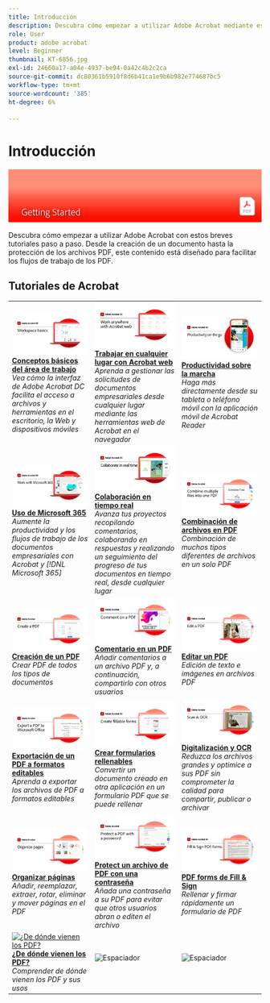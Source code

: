```yaml
---
title: Introducción
description: Descubra cómo empezar a utilizar Adobe Acrobat mediante estos breves tutoriales paso a paso (1-2 minutos)
role: User
product: adobe acrobat
level: Beginner
thumbnail: KT-6856.jpg
exl-id: 24660a17-a04e-4937-be94-0a42c4b2c2ca
source-git-commit: dc80361b5910f8d6b41ca1e9b6b982e774687bc5
workflow-type: tm+mt
source-wordcount: '385'
ht-degree: 6%

---
```


# Introducción

![Imagen de inicio de Acrobat](../assets/Hero-GettingStarted.png)

Descubra cómo empezar a utilizar Adobe Acrobat con estos breves tutoriales paso a paso. Desde la creación de un documento hasta la protección de los archivos PDF, este contenido está diseñado para facilitar los flujos de trabajo de los PDF.

## Tutoriales de Acrobat

<table style="table-layout:fixed">
<tr>
  <td>
    <a href="get-to-know-the-acrobat-dc-interface.md">
      <img alt="Conceptos básicos del área de trabajo" src="../assets/Workspace_1280.png" />
    </a>
    <div>
    <a href="get-to-know-the-acrobat-dc-interface.md"><strong>Conceptos básicos del área de trabajo</strong></a>
    </div>
    <em>Vea cómo la interfaz de Adobe Acrobat DC facilita el acceso a archivos y herramientas en el escritorio, la Web y dispositivos móviles</em>
    <br>
  </td>
  <td>
    <a href="acrobatweb.md">
      <img alt="Trabajar en cualquier lugar con Acrobat web" src="../assets/Acrobatweb_1280.png" />
    </a>
    <div>
    <a href="acrobatweb.md"><strong>Trabajar en cualquier lugar con Acrobat web</strong></a>
    </div>
    <em>Aprenda a gestionar las solicitudes de documentos empresariales desde cualquier lugar mediante las herramientas web de Acrobat en el navegador</em>
    <br>
  </td>
  <td>
    <a href="productivity.md">
      <img alt="Productividad sobre la marcha" src="../assets/Productivity_1280.png" />
    </a>
    <div>
     <a href="productivity.md"><strong>Productividad sobre la marcha</strong></a>
    </div>
    <em>Haga más directamente desde su tableta o teléfono móvil con la aplicación móvil de Acrobat Reader</em>
    <br>
  </td>
</tr>
<tr>
   <td>
    <a href="../integrate/integrate-overview.md#microsoft">
      <img alt="Uso de Microsoft 365" src="../assets/WorkMicrosoft365_1280.png" />
    </a>
    <div>
     <a href="../integrate/integrate-overview.md#microsoft"><strong>Uso de Microsoft 365</strong></a>
    </div>
    <em>Aumente la productividad y los flujos de trabajo de los documentos empresariales con Acrobat y [!DNL Microsoft 365]</em>
    <br>
  </td>
  <td>
    <a href="collaborate.md">
      <img alt="Colaboración en tiempo real" src="../assets/Collaborate_1280.png" />
    </a>
    <div>
     <a href="collaborate.md"><strong>Colaboración en tiempo real</strong></a>
    </div>
    <em>Avanza tus proyectos recopilando comentarios, colaborando en respuestas y realizando un seguimiento del progreso de tus documentos en tiempo real, desde cualquier lugar</em>
    <br>
  </td>
  <td>
    <a href="combine-to-pdf.md">
      <img alt="De Combine Files a PDF" src="../assets/Combine.jpg" />
    </a>
    <div>
     <a href="combine-to-pdf.md"><strong>Combinación de archivos en PDF</strong></a>
    </div>
    <em>Combinación de muchos tipos diferentes de archivos en un solo PDF</em>
    <br>
  </td>
</tr>
<tr>
  <td>
    <a href="create-pdf.md">
      <img alt="Creación de archivos PDF" src="../assets/Create.jpg" />
    </a>
    <div>
    <a href="create-pdf.md"><strong>Creación de un PDF</strong></a>
    </div>
    <em>Crear PDF de todos los tipos de documentos</em>
    <br>
  </td>
 <td>
    <a href="comment-on-pdf-files.md">
      <img alt="Comentar en archivos de PDF en Acrobat DC" src="../assets/Comment.jpg" />
    </a>
    <div>
    <a href="comment-on-pdf-files.md"><strong>Comentario en un PDF</strong></a>
    </div>
    <em>Añadir comentarios a un archivo PDF y, a continuación, compartirlo con otros usuarios</em>
    <br>
  </td>
  <td>
    <a href="edit-pdf.md">
      <img alt="Editar un PDF en Acrobat DC" src="../assets/Edit.jpg" />
    </a>
    <div>
    <a href="edit-pdf.md"><strong>Editar un PDF</strong></a>
    </div>
    <em>Edición de texto e imágenes en archivos PDF</em>
    <br>
  </td>
</tr>
<tr>
  <td>
    <a href="export-pdf.md">
      <img alt="Exportación de un PDF a formatos editables" src="../assets/Export.jpg" />
    </a>
    <div>
    <a href="export-pdf.md"><strong>Exportación de un PDF a formatos editables</strong></a>
    </div>
    <em>Aprenda a exportar los archivos de PDF a formatos editables</em>
    <br>
  </td>
  <td>
    <a href="create-fillable-forms.md">
      <img alt="Crear formularios rellenables" src="../assets/Form_1280.png" />
    </a>
    <div>
    <a href="create-fillable-forms.md"><strong>Crear formularios rellenables</strong></a>
    </div>
    <em>Convertir un documento creado en otra aplicación en un formulario PDF que se puede rellenar</em>
    <br>
  </td>
  <td>
    <a href="scan-and-ocr.md">
      <img alt="Digitalización y OCR" src="../assets/Scan.jpg" />
    </a>
    <div>
    <a href="scan-and-ocr.md"><strong>Digitalización y OCR</strong></a>
    </div>
    <em>Reduzca los archivos grandes y optimice a sus PDF sin comprometer la calidad para compartir, publicar o archivar</em>
    <br>
  </td>
</tr>
<tr>
 <td>
    <a href="organize.md">
      <img alt="Organizar páginas" src="../assets/Organize.jpg" />
    </a>
    <div>
    <a href="organize.md"><strong>Organizar páginas</strong></a>
    </div>
    <em>Añadir, reemplazar, extraer, rotar, eliminar y mover páginas en el PDF</em>
    <br>
  </td>
  <td>
    <a href="password-protect.md">
      <img alt="Protect un archivo de PDF con una contraseña" src="../assets/Protect.jpg" />
    </a>
    <div>
    <a href="password-protect.md"><strong>Protect un archivo de PDF con una contraseña</strong></a>
    </div>
    <em>Añada una contraseña a su PDF para evitar que otros usuarios abran o editen el archivo</em>
    <br>
  </td>
  <td>
    <a href="fill-and-sign.md">
      <img alt="Rellenar y firmar un formulario de PDF" src="../assets/FillSign_1280.png" />
    </a>
    <div>
    <a href="fill-and-sign.md"><strong>PDF forms de Fill &amp; Sign</strong></a>
    </div>
    <em>Rellenar y firmar rápidamente un formulario de PDF</em>
    <br>
  </td>
</tr>
<tr>
  <td>
    <a href="where-do-pdfs-come-from.md">
      <img alt="¿De dónde vienen los PDF?" src="../assets/WherePDFs.jpg" />
    </a>
    <div>
    <a href="where-do-pdfs-come-from.md"><strong>¿De dónde vienen los PDF?</strong></a>
    </div>
    <em>Comprender de dónde vienen los PDF y sus usos</em>
    <br>
  </td>
  <td>
   <img alt="Espaciador" src="../assets/Grayspacer.png" />
    <div>
    <br>
  </td>
  <td>
   <img alt="Espaciador" src="../assets/Grayspacer.png" />
    <div>
    <br>
  </td>
</tr>
</table>

